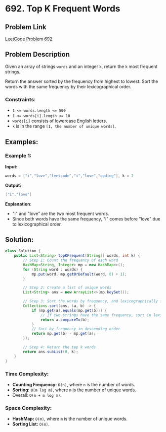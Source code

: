 # 692. Top K Frequent Words

## Problem Link
[LeetCode Problem 692](https://leetcode.com/problems/top-k-frequent-words/)

## Problem Description

Given an array of strings `words` and an integer `k`, return the `k` most frequent strings.

Return the answer sorted by the frequency from highest to lowest. Sort the words with the same frequency by their lexicographical order.

### Constraints:
- `1 <= words.length <= 500`
- `1 <= words[i].length <= 10`
- `words[i]` consists of lowercase English letters.
- `k` is in the range `[1, the number of unique words]`.

## Examples:

### Example 1:

**Input:**
```java
words = ["i","love","leetcode","i","love","coding"], k = 2
```

**Output:**
```java
["i","love"]
```

**Explanation:**
- "i" and "love" are the two most frequent words.
- Since both words have the same frequency, "i" comes before "love" due to lexicographical order.

## Solution:

```java
class Solution {
    public List<String> topKFrequent(String[] words, int k) {
        // Step 1: Count the frequency of each word
        HashMap<String, Integer> mp = new HashMap<>();
        for (String word : words) {
            mp.put(word, mp.getOrDefault(word, 0) + 1);
        }

        // Step 2: Create a list of unique words
        List<String> ans = new ArrayList<>(mp.keySet());

        // Step 3: Sort the words by frequency, and lexicographically for ties
        Collections.sort(ans, (a, b) -> {
            if (mp.get(a).equals(mp.get(b))) {
                // If two strings have the same frequency, sort in lexicographical order
                return a.compareTo(b);
            }
            // Sort by frequency in descending order
            return mp.get(b) - mp.get(a);
        });

        // Step 4: Return the top k words
        return ans.subList(0, k);
    }
}
```
### Time Complexity:
- **Counting Frequency:** `O(n)`, where `n` is the number of words.
- **Sorting:** `O(m log m)`, where `m` is the number of unique words.
- Overall: `O(n + m log m)`.

### Space Complexity:
- **HashMap:** `O(m)`, where `m` is the number of unique words.
- **Sorting List:** `O(m)`.
